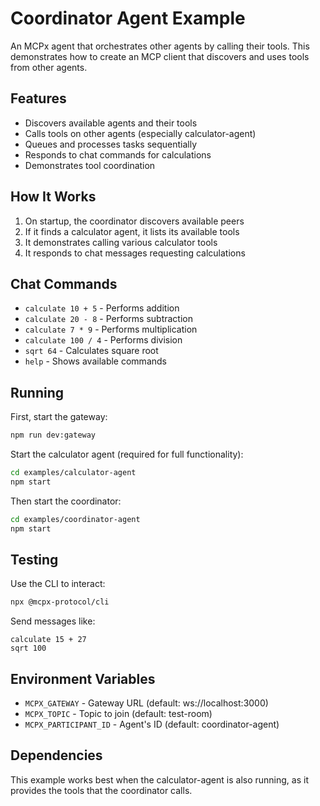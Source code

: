 # Coordinator Agent Example

An MCPx agent that orchestrates other agents by calling their tools. This demonstrates how to create an MCP client that discovers and uses tools from other agents.

## Features
- Discovers available agents and their tools
- Calls tools on other agents (especially calculator-agent)
- Queues and processes tasks sequentially
- Responds to chat commands for calculations
- Demonstrates tool coordination

## How It Works

1. On startup, the coordinator discovers available peers
2. If it finds a calculator agent, it lists its available tools
3. It demonstrates calling various calculator tools
4. It responds to chat messages requesting calculations

## Chat Commands

- `calculate 10 + 5` - Performs addition
- `calculate 20 - 8` - Performs subtraction  
- `calculate 7 * 9` - Performs multiplication
- `calculate 100 / 4` - Performs division
- `sqrt 64` - Calculates square root
- `help` - Shows available commands

## Running

First, start the gateway:
```bash
npm run dev:gateway
```

Start the calculator agent (required for full functionality):
```bash
cd examples/calculator-agent
npm start
```

Then start the coordinator:
```bash
cd examples/coordinator-agent
npm start
```

## Testing

Use the CLI to interact:
```bash
npx @mcpx-protocol/cli
```

Send messages like:
```
calculate 15 + 27
sqrt 100
```

## Environment Variables
- `MCPX_GATEWAY` - Gateway URL (default: ws://localhost:3000)
- `MCPX_TOPIC` - Topic to join (default: test-room)  
- `MCPX_PARTICIPANT_ID` - Agent's ID (default: coordinator-agent)

## Dependencies

This example works best when the calculator-agent is also running, as it provides the tools that the coordinator calls.